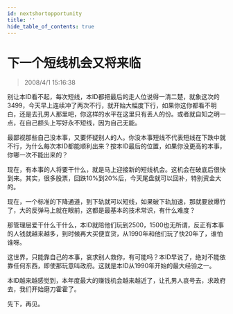 ```yaml
---
id: nextshortopportunity 
title: ''
hide_table_of_contents: true
---
```


# 下一个短线机会又将来临

> 2008/4/1 15:16:38

<div style={{color: '#009900', fontWeight: '500', fontSize: '18px'}}>

别让本ID看不起，每次短线，本ID都把最后的走人位说得一清二楚，就象这次的3499，今天早上连续冲了两次不行，就开始大幅度下行，如果你这你都看不明白，还是去孔男人那里吧，你这样的水平在这里只有丢人的份。或者就自知之明一点，在自己额头上写好永不短线，因为自己无能。
 
最鄙视那些自己没本事，又要怀疑别人的人。你没本事短线不代表短线在下跌中就不行，为什么每次本ID都能顺利出来？按本ID最后的位置，如果你没更高的本事，你哪一次不能出来的？
 
现在，有本事的人将要干什么，就是马上迎接新的短线机会。这机会在破底后很快到来。其实，很多股票，回跌10%到20%后，今天尾盘就可以回补，特别资金大的。
 
现在，一个标准的下降通道，到下轨就可以短线，如果破下轨加速，那就要放爆竹了，大的反弹马上就在眼前，这都是最基本的技术常识，有什么难度？
 
那管理层爱干什么干什么，本ID就陪他们玩到2500，1500也无所谓，反正有本事的人钱就越来越多，到时候再大买便宜货，从1990年和他们玩了快20年了，谁怕谁呀。
 
这世界，只能靠自己的本事，哀求别人救你，有可能吗？本ID早说了，绝对不能依靠任何东西，即使那玩意叫政府。这就是本ID从1990年开始的最大经验之一。
 
本ID越来越感觉到，本年度最大的赚钱机会越来越近了，让孔男人哀号去，求政府去，我们开始磨刀霍霍了。
 
先下，再见。

</div>